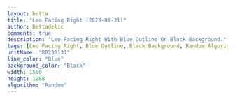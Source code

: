 ```yaml
---
layout: betta
title: "Leo Facing Right (2023-01-31)"
author: Bettadelic
comments: true
description: "Leo Facing Right With Blue Outline On Black Background."
tags: [Leo Facing Right, Blue Outline, Black Background, Random Algorithm]
unitName: "BD230131"
line_color: "Blue"
background_color: "Black"
width: 1500
height: 1288
algorithm: "Random"
---
```

